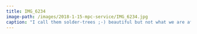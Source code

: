 ```yaml
---
title: IMG_6234
image-path: /images/2018-1-15-mpc-service/IMG_6234.jpg
caption: "I call them solder-trees ;-) beautiful but not what we are after here, so clean your pump! "
---
```

